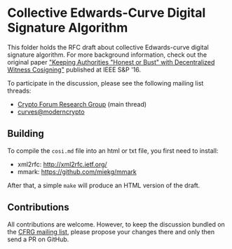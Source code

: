 # Collective Edwards-Curve Digital Signature Algorithm

This folder holds the RFC draft about collective Edwards-curve digital signature
algorithm. For more background information, check out the original paper
["Keeping Authorities "Honest or Bust" with Decentralized Witness
Cosigning"](https://arxiv.org/abs/1503.08768) published at IEEE S&P '16.

To participate in the discussion, please see the following mailing list threads:

- [Crypto Forum Research Group](https://www.ietf.org/mail-archive/web/cfrg/current/msg09205.html) (main thread)
- [curves@moderncrypto](https://moderncrypto.org/mail-archive/curves/2017/000927.html)

## Building

To compile the `cosi.md` file into an html or txt file, you first need to install:

+ xml2rfc: http://xml2rfc.ietf.org/
+ mmark: https://github.com/miekg/mmark

After that, a simple `make` will produce an HTML version of the draft.

## Contributions

All contributions are welcome. However, to keep the discussion bundled on the 
[CFRG mailing list](https://datatracker.ietf.org/group/cfrg/about/),
please propose your changes there and only then send a PR on GitHub.

